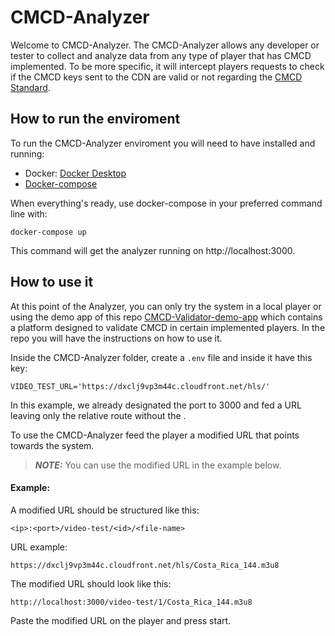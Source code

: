 # CMCD-Analyzer
Welcome to CMCD-Analyzer. 
The CMCD-Analyzer allows any developer or tester to collect and analyze data from any type of player that has CMCD implemented. To be more specific, it will intercept players requests to check if the CMCD keys sent to the CDN are valid or not regarding the [CMCD Standard](https://cdn.cta.tech/cta/media/media/resources/standards/pdfs/cta-5004-final.pdf).
## How to run the enviroment
To run the CMCD-Analyzer enviroment you will need to have installed and running:
 - Docker: [Docker Desktop](https://www.docker.com/products/docker-desktop/)
 - [Docker-compose](https://docs.docker.com/compose/install/)
 
When everything's ready, use docker-compose in your preferred command line with:
````
docker-compose up
````
This command will get the analyzer running on http://localhost:3000.
## How to use it
At this point of the Analyzer, you can only try the system in a local player or using the demo app of this repo [CMCD-Validator-demo-app](https://github.com/montevideo-tech/cmcd-validator/tree/develop/packages/cmcd-validator-demo-app) which contains a platform designed to validate CMCD in certain implemented players.
In the repo you will have the instructions on how to use it.

Inside the CMCD-Analyzer folder, create a `.env` file and inside it have this key:
````
VIDEO_TEST_URL='https://dxclj9vp3m44c.cloudfront.net/hls/'
````
In this example, we already designated the port to 3000 and fed a URL leaving only the relative route without the <file-name>.

To use the CMCD-Analyzer  feed the player a modified URL that points towards the system.
> **_NOTE:_** You can use the modified URL in the example below.
#### Example:
A modified URL should be structured like this:
````
<ip>:<port>/video-test/<id>/<file-name>
````
URL example:
````
https://dxclj9vp3m44c.cloudfront.net/hls/Costa_Rica_144.m3u8
````
The modified URL should look like this:
````
http://localhost:3000/video-test/1/Costa_Rica_144.m3u8
````
Paste the modified URL on the player and press start.
